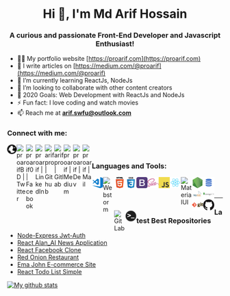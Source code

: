 <h1 align="center">Hi 👋, I'm Md Arif Hossain</h1>
<h3 align="center">A curious and passionate Front-End Developer and Javascript Enthusiast!</h3>

- 👨‍💻 My portfolio website [https://proarif.com](https://proarif.com)
- 📝 I write articles on [https://medium.com/@proarif](https://medium.com/@proarif)
- 🌱 I’m currently learning ReactJs, NodeJs
- 👯 I’m looking to collaborate with other content creators
- 🥅 2020 Goals: Web Development with ReactJs and NodeJs
- ⚡ Fun fact: I love coding and watch movies
- 📫 Reach me at **arif.swfu@outlook.com**

### Connect with me:
[<img align="left" alt="proarif.com" width="22px" src="https://raw.githubusercontent.com/iconic/open-iconic/master/svg/globe.svg" />](https://proarif.com)
[<img align="left" alt="proarifBD | Twitter" width="22px" src="https://cdn.jsdelivr.net/npm/simple-icons@v3/icons/twitter.svg" />](https://twitter.com/proarifBD)
[<img align="left" alt="proarif0 | Facebook" width="22px" src="https://cdn.jsdelivr.net/npm/simple-icons@v3/icons/facebook.svg" />](https://www.facebook.com/proarif0)
[<img align="left" alt="proarif | LinkedIn" width="22px" src="https://cdn.jsdelivr.net/npm/simple-icons@v3/icons/linkedin.svg" />](https://linkedin.com/in/proarif)
[<img align="left" alt="arifpro | Github" width="22px" src="https://cdn.jsdelivr.net/npm/simple-icons@v3/icons/github.svg" />](https://github.com/arifpro)
[<img align="left" alt="arifpro | Gitlab" width="22px" src="https://cdn.jsdelivr.net/npm/simple-icons@v3/icons/gitlab.svg" />](https://gitlab.com/arifpro)
[<img align="left" alt="proarif | Medium" width="22px" src="https://cdn.jsdelivr.net/npm/simple-icons@v3/icons/medium.svg" />](https://medium.com/@proarif)
[<img align="left" alt="proarif | Dev" width="22px" src="https://cdn.jsdelivr.net/npm/simple-icons@v3/icons/dev-dot-to.svg" />](https://dev.to/proarif)
[<img align="left" alt="proarif | Mail" width="22px" src="https://cdn.jsdelivr.net/npm/simple-icons@v3/icons/gmail.svg" />](mailto:arif.swfu@outlook.com)

<br />

### Languages and Tools:
[<img align="left" alt="Visual Studio Code" width="26px" src="https://raw.githubusercontent.com/github/explore/master/topics/visual-studio-code/visual-studio-code.png" />](https://proarif.com)
[<img align="left" alt="Webstorm" width="26px" src="https://cdn.jsdelivr.net/npm/simple-icons@3.6.0/icons/webstorm.svg" />](https://proarif.com)
[<img align="left" alt="HTML5" width="26px" src="https://raw.githubusercontent.com/github/explore/master/topics/html/html.png" />](https://proarif.com)
[<img align="left" alt="CSS3" width="26px" src="https://raw.githubusercontent.com/github/explore/master/topics/css/css.png" />](https://proarif.com)
[<img align="left" alt="Bootstrap" width="26px" src="https://raw.githubusercontent.com/github/explore/master/topics/bootstrap/bootstrap.png" />](https://proarif.com)
[<img align="left" alt="Sass" width="26px" src="https://raw.githubusercontent.com/github/explore/master/topics/sass/sass.png" />](https://proarif.com)
[<img align="left" alt="JavaScript" width="26px" src="https://raw.githubusercontent.com/github/explore/master/topics/javascript/javascript.png" />](https://proarif.com)
[<img align="left" alt="ReactJs" width="26px" src="https://raw.githubusercontent.com/github/explore/master/topics/react/react.png" />](https://proarif.com)
[<img align="left" alt="MaterialUI" width="26px" src="https://cdn.jsdelivr.net/npm/simple-icons@3.6.0/icons/material-ui.svg" />](https://proarif.com)
<!-- [<img align="left" alt="Gatsby" width="26px" src="https://raw.githubusercontent.com/github/explore/master/topics/gatsby/gatsby.png" />](https://proarif.com) -->
<!-- [<img align="left" alt="GraphQL" width="26px" src="https://raw.githubusercontent.com/github/explore/master/topics/graphql/graphql.png" />](https://proarif.com) -->
[<img align="left" alt="Node.js" width="26px" src="https://raw.githubusercontent.com/github/explore/master/topics/nodejs/nodejs.png" />](https://proarif.com)
<!-- [<img align="left" alt="Deno" width="26px" src="https://raw.githubusercontent.com/github/explore/master/topics/deno/deno.png" />](https://proarif.com) -->
[<img align="left" alt="SQL" width="26px" src="https://raw.githubusercontent.com/github/explore/master/topics/sql/sql.png" />](https://proarif.com)
[<img align="left" alt="MySQL" width="26px" src="https://raw.githubusercontent.com/github/explore/master/topics/mysql/mysql.png" />](https://proarif.com)
[<img align="left" alt="MongoDB" width="26px" src="https://raw.githubusercontent.com/github/explore/master/topics/mongodb/mongodb.png" />](https://proarif.com)
[<img align="left" alt="Git" width="26px" src="https://raw.githubusercontent.com/github/explore/master/topics/git/git.png" />](https://proarif.com)
[<img align="left" alt="GitHub" width="26px" src="https://raw.githubusercontent.com/github/explore/master/topics/github/github.png" />](https://proarif.com)
[<img align="left" alt="GitLab" width="26px" src="https://cdn.jsdelivr.net/npm/simple-icons@v3/icons/gitlab.svg" />](https://proarif.com)
[<img align="left" alt="Terminal" width="26px" src="https://raw.githubusercontent.com/github/explore/master/topics/terminal/terminal.png" />](https://proarif.com)

<br />
<br />

---

### Latest Best Repositories
- [Node-Express Jwt-Auth](https://github.com/arifpro/node-express-jwt-auth)
- [React Alan_AI News Application](https://github.com/arifpro/react-alan_ai-news_application)
- [React Facebook Clone](https://github.com/arifpro/react-facebook-clone)
- [Red Onion Restaurant](https://github.com/arifpro/restaurant-red-onion)
- [Ema John E-commerce Site](https://github.com/arifpro/ema-john-simple)
- [React Todo List Simple](https://github.com/arifpro/react-todo-list-simple)

[![My github stats](https://github-readme-stats.vercel.app/api?username=arifpro&show_icons=true&hide_border=true)](https://github.com/arifpro)
